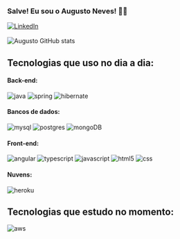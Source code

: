 ### Salve! Eu sou o Augusto Neves! 👋🏿

[![LinkedIn](https://img.shields.io/badge/LinkedIn-0077B5?style=for-the-badge&logo=linkedin&logoColor=white)](https://www.linkedin.com/in/augusto05neves)<br/><br/>
![Augusto GitHub stats](https://github-readme-stats.vercel.app/api?username=AkaAugustoNeves&show_icons=true&theme=dracula)

## Tecnologias que uso no dia a dia:

<div style="display: inline_block">
    <h4>Back-end:</h4>
    <img style="align:center" alt="java" src="https://img.shields.io/badge/Java-ED8B00?style=for-the-badge&logo=java&logoColor=white">
    <img style="align:center" alt="spring" src="https://img.shields.io/badge/Spring-6DB33F?style=for-the-badge&logo=spring&logoColor=white"/>
    <img style="align:center" alt="hibernate" src="https://img.shields.io/badge/Hibernate-59666C?style=for-the-badge&logo=Hibernate&logoColor=white"/>
    <h4>Bancos de dados:</h4>
    <img style="align:center" alt="mysql" src="https://img.shields.io/badge/MySQL-00000F?style=for-the-badge&logo=mysql&logoColor=white"/>
    <img style="align:center" alt="postgres" src="https://img.shields.io/badge/PostgreSQL-316192?style=for-the-badge&logo=postgresql&logoColor=white"/>
    <img style="align:center" alt="mongoDB" src="https://img.shields.io/badge/MongoDB-4EA94B?style=for-the-badge&logo=mongodb&logoColor=white"/>
    <h4>Front-end:</h4>
    <img style="align:center" alt="angular" src="https://img.shields.io/badge/Angular-DD0031?style=for-the-badge&logo=angular&logoColor=white"/>
    <img style="align:center" alt="typescript" src="https://img.shields.io/badge/TypeScript-007ACC?style=for-the-badge&logo=typescript&logoColor=white"/>
    <img style="align:center" alt="javascript" src="https://img.shields.io/badge/JavaScript-F7DF1E?style=for-the-badge&logo=javascript&logoColor=black"/>
    <img style="align:center" alt="html5" src="https://img.shields.io/badge/HTML5-E34F26?style=for-the-badge&logo=html5&logoColor=white"/>
    <img style="align:center" alt="css" src="https://img.shields.io/badge/CSS3-1572B6?style=for-the-badge&logo=css3&logoColor=white"/>
    <h4>Nuvens:</h4>
    <img style="align:center" alt="heroku" src="https://img.shields.io/badge/Heroku-430098?style=for-the-badge&logo=heroku&logoColor=white"/>
</div>

## Tecnologias que estudo no momento:
<div style="display: inline_block">
    <img style="align:center" alt="aws" src="https://img.shields.io/badge/Amazon_AWS-232F3E?style=for-the-badge&logo=amazon-aws&logoColor=white"/>
</div>
